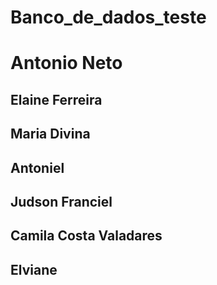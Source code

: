 # Banco_de_dados_teste


# Antonio Neto
## Elaine Ferreira
## Maria Divina
## Antoniel
## Judson Franciel
## Camila Costa Valadares
## Elviane
